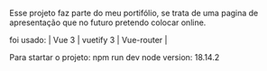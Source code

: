 Esse projeto faz parte do meu portifólio, se trata de uma pagina de apresentação que no futuro pretendo colocar online.

foi usado:
| Vue 3 |
vuetify 3 |
Vue-router |

Para startar o projeto: npm run dev
node version: 18.14.2

